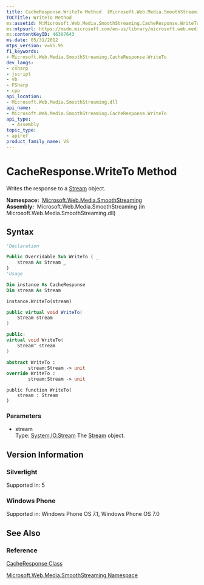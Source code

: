 ```yaml
---
title: CacheResponse.WriteTo Method  (Microsoft.Web.Media.SmoothStreaming)
TOCTitle: WriteTo Method
ms:assetid: M:Microsoft.Web.Media.SmoothStreaming.CacheResponse.WriteTo(System.IO.Stream)
ms:mtpsurl: https://msdn.microsoft.com/en-us/library/microsoft.web.media.smoothstreaming.cacheresponse.writeto(v=VS.95)
ms:contentKeyID: 46307643
ms.date: 05/31/2012
mtps_version: v=VS.95
f1_keywords:
- Microsoft.Web.Media.SmoothStreaming.CacheResponse.WriteTo
dev_langs:
- csharp
- jscript
- vb
- FSharp
- cpp
api_location:
- Microsoft.Web.Media.SmoothStreaming.dll
api_name:
- Microsoft.Web.Media.SmoothStreaming.CacheResponse.WriteTo
api_type:
  - Assembly
topic_type:
- apiref
product_family_name: VS
---
```


# CacheResponse.WriteTo Method

Writes the response to a [Stream](https://msdn.microsoft.com/library/8f86tw9e\(v=vs.95\)) object.

**Namespace:**  [Microsoft.Web.Media.SmoothStreaming](microsoft-web-media-smoothstreaming-namespace_1.md)  
**Assembly:**  Microsoft.Web.Media.SmoothStreaming (in Microsoft.Web.Media.SmoothStreaming.dll)

## Syntax

```vb
'Declaration

Public Overridable Sub WriteTo ( _
    stream As Stream _
)
'Usage

Dim instance As CacheResponse
Dim stream As Stream

instance.WriteTo(stream)
```

```csharp
public virtual void WriteTo(
    Stream stream
)
```

```cpp
public:
virtual void WriteTo(
    Stream^ stream
)
```

``` fsharp
abstract WriteTo : 
        stream:Stream -> unit 
override WriteTo : 
        stream:Stream -> unit 
```

```jscript
public function WriteTo(
    stream : Stream
)
```

### Parameters

  - stream  
    Type: [System.IO.Stream](https://msdn.microsoft.com/library/8f86tw9e\(v=vs.95\))  
    The [Stream](https://msdn.microsoft.com/library/8f86tw9e\(v=vs.95\)) object.

## Version Information

### Silverlight

Supported in: 5  

### Windows Phone

Supported in: Windows Phone OS 7.1, Windows Phone OS 7.0  

## See Also

### Reference

[CacheResponse Class](cacheresponse-class-microsoft-web-media-smoothstreaming_1.md)

[Microsoft.Web.Media.SmoothStreaming Namespace](microsoft-web-media-smoothstreaming-namespace_1.md)

